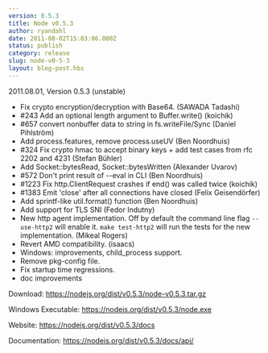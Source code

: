 ```yaml
---
version: 0.5.3
title: Node v0.5.3
author: ryandahl
date: 2011-08-02T15:03:06.000Z
status: publish
category: release
slug: node-v0-5-3
layout: blog-post.hbs
---
```


2011.08.01, Version 0.5.3 (unstable)

<ul><li>Fix crypto encryption/decryption with Base64. (SAWADA Tadashi)</li>
<li>#243 Add an optional length argument to Buffer.write() (koichik)</li>
<li>#657 convert nonbuffer data to string in fs.writeFile/Sync (Daniel Pihlström)</li>
<li>Add process.features, remove process.useUV (Ben Noordhuis)</li>
<li>#324 Fix crypto hmac to accept binary keys + add test cases from rfc 2202 and 4231 (Stefan Bühler)</li>
<li>Add Socket::bytesRead, Socket::bytesWritten (Alexander Uvarov)</li>
<li>#572 Don't print result of --eval in CLI (Ben Noordhuis)</li>
<li>#1223 Fix http.ClientRequest crashes if end() was called twice (koichik)</li>
<li>#1383 Emit 'close' after all connections have closed (Felix Geisendörfer)</li>
<li>Add sprintf-like util.format() function (Ben Noordhuis)</li>
<li>Add support for TLS SNI (Fedor Indutny)</li>
<li>New http agent implementation. Off by default the command line flag <code>--use-http2</code> will enable it. <code>make test-http2</code> will run the tests for the new implementation. (Mikeal Rogers)</li>
<li>Revert AMD compatibility. (isaacs)</li>
<li>Windows: improvements, child_process support.</li>
<li>Remove pkg-config file.</li>
<li>Fix startup time regressions.</li>
<li>doc improvements</li></ul>



Download: <a href="https://nodejs.org/dist/v0.5.3/node-v0.5.3.tar.gz">https://nodejs.org/dist/v0.5.3/node-v0.5.3.tar.gz</a>

Windows Executable: <a href="https://nodejs.org/dist/v0.5.3/node.exe">https://nodejs.org/dist/v0.5.3/node.exe</a>

Website: <a href="https://nodejs.org/dist/v0.5.3/docs">https://nodejs.org/dist/v0.5.3/docs</a>

Documentation: <a href="https://nodejs.org/dist/v0.5.3/docs/api/">https://nodejs.org/dist/v0.5.3/docs/api/</a>
